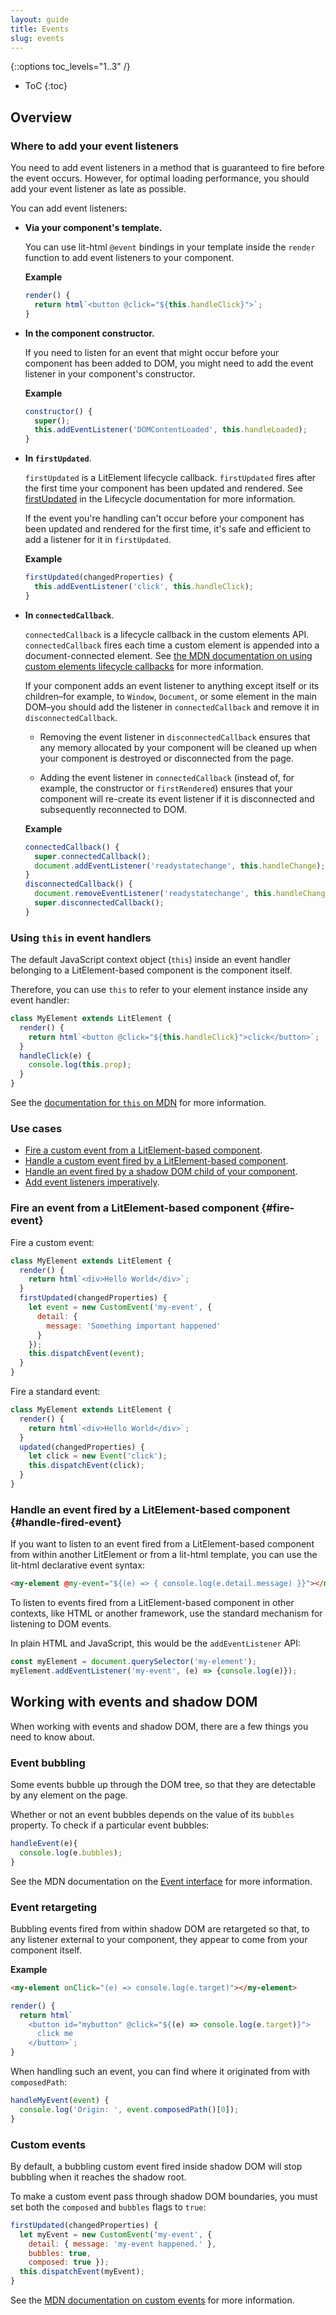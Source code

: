 ```yaml
---
layout: guide
title: Events
slug: events
---
```


{::options toc_levels="1..3" /}
* ToC
{:toc}

## Overview

### Where to add your event listeners

You need to add event listeners in a method that is guaranteed to fire before the event occurs. However, for optimal loading performance, you should add your event listener as late as possible.  

You can add event listeners:

*   **Via your component's template.**

    You can use lit-html `@event` bindings in your template inside the `render` function to add event listeners to your component. 

    **Example**

    ```js
    render() {
      return html`<button @click="${this.handleClick}">`;
    }
    ```

*   **In the component constructor.**

    If you need to listen for an event that might occur before your component has been added to DOM, you might need to add the event listener in your component's constructor. 

    **Example**

    ```js
    constructor() {
      super();
      this.addEventListener('DOMContentLoaded', this.handleLoaded);
    }
    ```

*   **In `firstUpdated`**.

    `firstUpdated` is a LitElement lifecycle callback. `firstUpdated` fires after the first time your component has been updated and rendered. See [firstUpdated](/guide/lifecycle#firstupdated) in the Lifecycle documentation for more information.

    If the event you're handling can't occur before your component has been updated and rendered for the first time, it's safe and efficient to add a listener for it in `firstUpdated`. 

    **Example**

    ```js
    firstUpdated(changedProperties) {
      this.addEventListener('click', this.handleClick);
    }
    ```

*   **In `connectedCallback`**. 

    `connectedCallback` is a lifecycle callback in the custom elements API. `connectedCallback` fires each time a custom element is appended into a document-connected element. See [the MDN documentation on using custom elements lifecycle callbacks](https://developer.mozilla.org/en-US/docs/Web/Web_Components/Using_custom_elements#Using_the_lifecycle_callbacks) for more information.

    If your component adds an event listener to anything except itself or its children–for example, to `Window`, `Document`, or some element in the main DOM–you should add the listener in `connectedCallback` and remove it in `disconnectedCallback`.
    
    *   Removing the event listener in `disconnectedCallback` ensures that any memory allocated by your component will be cleaned up when your component is destroyed or disconnected from the page. 

    *   Adding the event listener in `connectedCallback` (instead of, for example, the constructor or `firstRendered`) ensures that your component will re-create its event listener if it is disconnected and subsequently reconnected to DOM.
    
    **Example**
    
    ```js
    connectedCallback() {
      super.connectedCallback();
      document.addEventListener('readystatechange', this.handleChange);
    }
    disconnectedCallback() {
      document.removeEventListener('readystatechange', this.handleChange);
      super.disconnectedCallback();
    }
    ```

### Using `this` in event handlers

The default JavaScript context object (`this`) inside an event handler belonging to a LitElement-based component is the component itself. 

Therefore, you can use `this` to refer to your element instance inside any event handler:

```js
class MyElement extends LitElement {
  render() {
    return html`<button @click="${this.handleClick}">click</button>`;
  }
  handleClick(e) {
    console.log(this.prop);
  }
}
```

See the [documentation for `this` on MDN](https://developer.mozilla.org/en-US/docs/Web/JavaScript/Reference/Operators/this) for more information.

### Use cases

* [Fire a custom event from a LitElement-based component](#fire-custom-event).
* [Handle a custom event fired by a LitElement-based component](#handle-custom-event).
* [Handle an event fired by a shadow DOM child of your component](#handle-shadow-dom-event).
* [Add event listeners imperatively](#imperative).

### Fire an event from a LitElement-based component {#fire-event}

Fire a custom event:

```js
class MyElement extends LitElement {
  render() {
    return html`<div>Hello World</div>`;
  }
  firstUpdated(changedProperties) {
    let event = new CustomEvent('my-event', {
      detail: {
        message: 'Something important happened'
      }
    });
    this.dispatchEvent(event);
  }
}
```

Fire a standard event:

```js
class MyElement extends LitElement {
  render() {
    return html`<div>Hello World</div>`;
  }
  updated(changedProperties) {
    let click = new Event('click');
    this.dispatchEvent(click);
  }
}
```

### Handle an event fired by a LitElement-based component {#handle-fired-event}

If you want to listen to an event fired from a LitElement-based component from within another LitElement or from a lit-html template, you can use the lit-html declarative event syntax:

```html
<my-element @my-event="${(e) => { console.log(e.detail.message) }}"></my-element>
```

To listen to events fired from a LitElement-based component in other contexts, like HTML or another framework, use the standard mechanism for listening to DOM events.

In plain HTML and JavaScript, this would be the `addEventListener` API:

```js
const myElement = document.querySelector('my-element');
myElement.addEventListener('my-event', (e) => {console.log(e)});
```

## Working with events and shadow DOM

When working with events and shadow DOM, there are a few things you need to know about. 

### Event bubbling

Some events bubble up through the DOM tree, so that they are detectable by any element on the page. 

Whether or not an event bubbles depends on the value of its `bubbles` property. To check if a particular event bubbles:

```js
handleEvent(e){
  console.log(e.bubbles);
}
```

See the MDN documentation on the [Event interface](https://developer.mozilla.org/en-US/docs/Web/API/Event) for more information.

### Event retargeting

Bubbling events fired from within shadow DOM are retargeted so that, to any listener external to your component, they appear to come from your component itself. 

**Example**

```html
<my-element onClick="(e) => console.log(e.target)"></my-element>
```

```js
render() {
  return html`
    <button id="mybutton" @click="${(e) => console.log(e.target)}">
      click me
    </button>`;
}
```

When handling such an event, you can find where it originated from with `composedPath`:

```js
handleMyEvent(event) {
  console.log('Origin: ', event.composedPath()[0]);
}
```

### Custom events

By default, a bubbling custom event fired inside shadow DOM will stop bubbling when it reaches the shadow root. 

To make a custom event pass through shadow DOM boundaries, you must set both the `composed` and `bubbles` flags to `true`:

```js
firstUpdated(changedProperties) {
  let myEvent = new CustomEvent('my-event', { 
    detail: { message: 'my-event happened.' },
    bubbles: true, 
    composed: true });
  this.dispatchEvent(myEvent);
}
```

See the [MDN documentation on custom events](https://developer.mozilla.org/en-US/docs/Web/API/CustomEvent) for more information.
